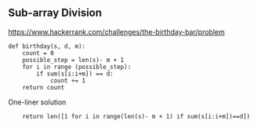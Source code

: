 ## Sub-array Division


https://www.hackerrank.com/challenges/the-birthday-bar/problem

```{Python}
def birthday(s, d, m):
    count = 0
    possible_step = len(s)- m + 1
    for i in range (possible_step):
        if sum(s[i:i+m]) == d:
            count += 1
    return count
```

One-liner solution

```{Python}
    return len([1 for i in range(len(s)- m + 1) if sum(s[i:i+m])==d])
```
